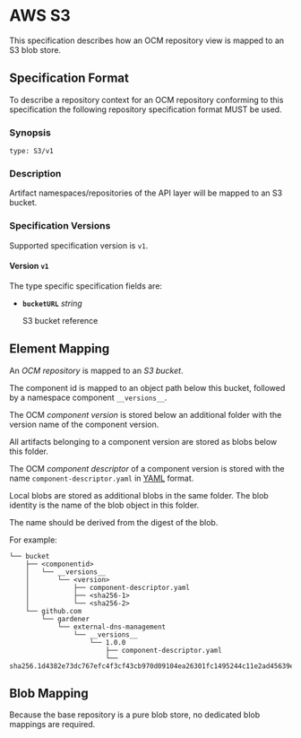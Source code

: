# AWS S3

This specification describes how an OCM repository view is mapped to an S3 blob store.

## Specification Format

To describe a repository context for an OCM repository conforming to this specification the following repository specification format MUST be used.

### Synopsis

```
type: S3/v1
```

### Description

Artifact namespaces/repositories of the API layer will be mapped to an  S3 bucket.

### Specification Versions

Supported specification version is `v1`.

#### Version `v1`

The type specific specification fields are:

- **`bucketURL`** *string*

  S3 bucket reference

## Element Mapping

An *OCM repository* is mapped to an *S3 bucket*.

The component id is mapped to an object path below this bucket, followed by a namespace component `__versions__`.

The OCM *component version* is stored below an additional folder with the version name of the component version.

All artifacts belonging to a component version are stored as blobs below this folder.

The OCM *component descriptor* of a component version is stored with the name `component-descriptor.yaml` in [YAML](https://yaml.org/spec/) format.

Local blobs are stored as additional blobs in the same folder. The blob identity is the name of the blob object in this folder.

The name should be derived from the digest of the blob.

For example:

```
└── bucket
    ├── <componentid>
    │   └── __versions__
    │       └── <version>
    │           ├── component-descriptor.yaml
    │           ├── <sha256-1>
    │           └── <sha256-2>
    └── github.com
        └── gardener
            └── external-dns-management
                └── __versions__
                    └── 1.0.0
                        ├── component-descriptor.yaml
                        └── sha256.1d4382e73dc767efc4f3cf43cb970d09104ea26301fc1495244c11e2ad45639e

```

## Blob Mapping

Because the base repository is a pure blob store, no dedicated blob mappings are required.

